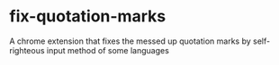 # fix-quotation-marks
A chrome extension that fixes the messed up quotation marks by self-righteous input method of some languages

